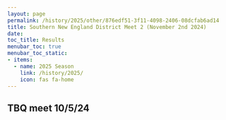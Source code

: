 ```yaml
---
layout: page
permalink: /history/2025/other/876edf51-3f11-4098-2406-08dcfab6ad14
title: Southern New England District Meet 2 (November 2nd 2024)
date: 
toc_title: Results
menubar_toc: true
menubar_toc_static:
- items:
  - name: 2025 Season
    link: /history/2025/
    icon: fas fa-home
---
```



## TBQ meet 10/5/24

